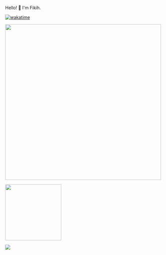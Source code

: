 Hello! 👋 I'm Fikih.


[![wakatime](https://wakatime.com/badge/user/5346ecae-279b-4a47-aa65-5ae244c88994.svg)](https://wakatime.com/@5346ecae-279b-4a47-aa65-5ae244c88994)
<p align="left">
<img src="https://wakatime.com/share/@fikihfirmansyah/1fa8866c-446a-4cce-8330-0e1437f4b174.svg" width="500px"/>
<p align="left">
<a href="https://github.com/fikihfirmansyah">
  <img height="180em" src="https://github-readme-stats-eight-theta.vercel.app/api?username=fikihfirmansyah&show_icons=true&theme=dark&include_all_commits=true&count_private=true"/>
</a>
</p>

<p align="left">
  <img src="https://wakatime.com/share/@fikihfirmansyah/e16b8e35-e17c-48f4-bb19-813201a04073.svg"/>
</p>
